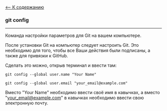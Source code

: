 [<-- К содержанию](readme.md)

### git config
----
Команда настройки параметров для Git на вашем компьютере.

После установки Git на компьютер следует настроить Git. Это необходимо для того, чтобы все Ваши действия были подписаны, а также для привязки к GitHub. 

Сделать это можно, открыв терминал и ввести там:

```
git config --global user.name "Your Name"

git config --global user.email "your_email@example.com"
```
Вместо "Your Name" необходимо ввести своё имя в кавычках, а вместо "your_email@example.com" в кавычках необходимо ввести свою электронную почту.